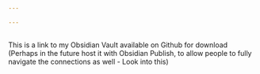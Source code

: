 ```yaml
---

---
```


## 

This is a link to my Obsidian Vault available on Github for download (Perhaps in the future host it with Obsidian Publish, to allow people to fully navigate the connections as well - Look into this)
